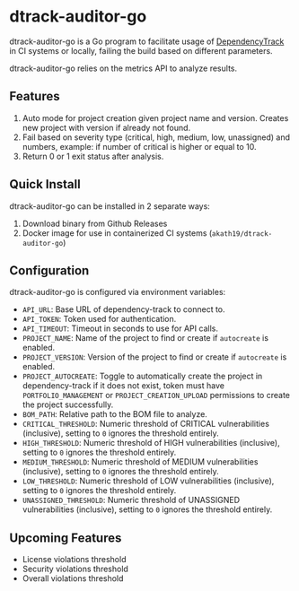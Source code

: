 # dtrack-auditor-go

dtrack-auditor-go is a Go program to facilitate usage of [DependencyTrack](https://dependencytrack.org/) in CI systems or locally, failing the build based on different parameters.

dtrack-auditor-go relies on the metrics API to analyze results.

## Features

1. Auto mode for project creation given project name and version. Creates new project with version if already not found.
2. Fail based on severity type (critical, high, medium, low, unassigned) and numbers, example: if number of critical is higher or equal to 10.
3. Return 0 or 1 exit status after analysis.

## Quick Install

dtrack-auditor-go can be installed in 2 separate ways:

1. Download binary from Github Releases
2. Docker image for use in containerized CI systems (`akath19/dtrack-auditor-go`)

## Configuration

dtrack-auditor-go is configured via environment variables:

* `API_URL`: Base URL of dependency-track to connect to.
* `API_TOKEN`: Token used for authentication.
* `API_TIMEOUT`: Timeout in seconds to use for API calls.
* `PROJECT_NAME`: Name of the project to find or create if `autocreate` is enabled.
* `PROJECT_VERSION`: Version of the project to find or create if `autocreate` is enabled.
* `PROJECT_AUTOCREATE`: Toggle to automatically create the project in dependency-track if it does not exist, token must have `PORTFOLIO_MANAGEMENT` or `PROJECT_CREATION_UPLOAD` permissions to create the project successfully.
* `BOM_PATH`: Relative path to the BOM file to analyze.
* `CRITICAL_THRESHOLD`: Numeric threshold of CRITICAL vulnerabilities (inclusive), setting to `0` ignores the threshold entirely.
* `HIGH_THRESHOLD`: Numeric threshold of HIGH vulnerabilities (inclusive), setting to `0` ignores the threshold entirely.
* `MEDIUM_THRESHOLD`: Numeric threshold of MEDIUM vulnerabilities (inclusive), setting to `0` ignores the threshold entirely.
* `LOW_THRESHOLD`: Numeric threshold of LOW vulnerabilities (inclusive), setting to `0` ignores the threshold entirely.
* `UNASSIGNED_THRESHOLD`: Numeric threshold of UNASSIGNED vulnerabilities (inclusive), setting to `0` ignores the threshold entirely.

## Upcoming Features

* License violations threshold
* Security violations threshold
* Overall violations threshold
